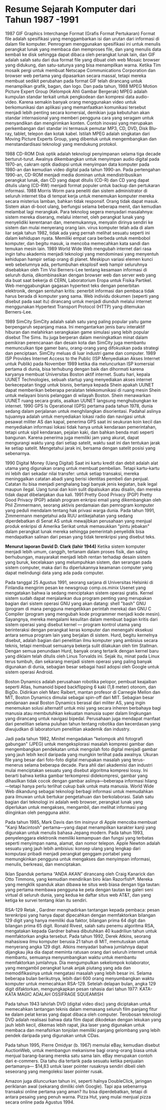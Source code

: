 # Resume Sejarah Komputer dari Tahun 1987 -1991


1987 GIF Graphics Interchange Format (Grafis Format Pertukaran) Format file adalah spesifikasi yang menggambarkan isi dan urutan dari informasi di dalam file komputer. Pemrogram menggunakan spesifikasi ini untuk menulis perangkat lunak yang membaca dan memproses file, dan yang menulis data kembali ke disk sehingga dapat dibaca oleh perangkat lunak lain, dan GIF adalah salah satu dari dua format file yang dibuat oleh web Mosaic browser yang didukung, dan satu-satunya yang bisa menampilkan warna. Ketika Tim mosaik pergi untuk membuat Netscape Communications Corporation dan browser web pertama yang dipasarkan secara massal, tetapi mereka membuat sedikit perubahan pada format
GIF telah dirancang untuk menampilkan grafik, bagan, dan logo.   Dan pada tahun, 1988  MPEG Motion Picture Expert Group (Kelompok Ahli Gambar Bergerak) MPEG adalah kumpulan standar terkait untuk pengkodean dan kompresi data audio-video. Karena semakin banyak orang menggunakan video untuk berkomunikasi dan aplikasi yang memanfaatkan komunikasi tersebut menjadi lebih penting secara komersial, demikian juga kebutuhan akan standar internasional yang memberi pengguna cara yang seragam untuk menyandikan dan mengirimkan konten. Contoh inovasi yang merupakan perkembangan dari standar ini termasuk pemutar MP3, CD, DVD, Disk Blu-ray, tablet, telepon dan kotak kabel. Istilah MPEG adalah singkatan dari Moving Picture Experts Group, yang dibentuk untuk mengembangkan dan menstandardisasi teknologi yang mendukung protokol.

1988 CD-ROM Disk optik adalah teknologi penyimpanan selama tiga decade berturut-turut. Awalnya dikembangkan untuk menyimpan audio digital pada 1970-an, cakram optik diadopsi untuk menyimpan data komputer pada 1980-an dan kemudian video digital pada tahun 1990-an. Pada pertengahan 1990-an, CD-ROM menjadi media dominan untuk mendistribusikan perangkat lunak, dan CD yang dapat ditulis (CD-R) dan CD yang dapat ditulis ulang (CD-RW) menjadi format populer untuk backup dan pertukaran informasi. 1988 Morris Worm para peneliti dan sistem administrator di seluruh internet tiba di tempat kerja untuk menemukan komputer mereka secara misterius lamban, bahkan tidak responsif. Orang tidak dapat masuk. Sistem akan di-boot ulang, berfungsi selama beberapa menit, dan kemudian melambat lagi merangkak. Para teknolog segera menyadari masalahnya: sistem mereka diserang, melalui internet, oleh perangkat lunak yang menyelidiki kerentanan dan, menemukannya, menyalin dirinya sendiri ke sistem dan mulai menyerang orang lain. virus komputer telah ada di alam liar sejak tahun 1982, tidak ada yang pernah melihat sesuatu seperti ini dalam kehidupan nyata. Memiliki empat cara berbeda untuk membobol komputer, dan begitu masuk, ia mencoba memecahkan kata sandi dan temukan mesin lain. 1989 World Wide Web mengubah internet dari rasa ingin tahu akademis menjadi teknologi yang mendominasi yang menyentuh kehidupan hampir setiap orang di planet. Meskipun variasi elemen kunci web sebelumnya ada, pertumbuhan eksplosif web hampir seluruhnya disebabkan oleh Tim Visi Berners-Lee tentang kesamaan informasi di seluruh dunia, dikombinasikan dengan browser web dan server web yang dia buat saat bekerja di CERN, Laboratorium Eropa untuk Fisika Partikel. Web menggabungkan gagasan hypertext teks dengan penerbitan elektronik, dengan sentuhan kritis: penerbit informasi dan pembaca tidak harus berada di komputer yang sama. Web individu dokumen (seperti yang disebut pada saat itu) dirancang untuk menjadi diunduh melalui internet menggunakan Hypertext Transport Protocol (HTTP) yang ditemukan Berners-Lee. 

1989 SimCity SimCity adalah salah satu yang paling popular yaitu game berpengaruh sepanjang masa. Ini mengantarkan jenis baru interaktif hiburan dan melahirkan serangkaian game simulasi yang lebih popular disebut The Sims. Itu juga berperan dalam meningkatkan minat dalam pemikiran perencanaan dan desain kota dan SimCity juga membantu memunculkan tipe gamer baru, orang-orang yang difokuskan pada strategi dan penciptaan. SimCity meluas di luar industri game dan computer. 1989 ISP Provides Internet Access to the Public (ISP Menyediakan Akses Internet untuk Publik) pada November 1989 ketika dia meluncurkan ISP komersial pertama di dunia, bisa terhubung dengan baik dan dihormati karena karyanya membuat Universitas Boston aktif internet. Suatu hari, kepala UUNET Technologies, sebuah startup yang menyediakan akses internet berkecepatan tinggi untuk bisnis, bertanya kepada Shein apakah UUNET dapat memberikan beberapa peralatan telekomunikasi di ruang mesin Shein untuk melayani bisnis pelanggan di wilayah Boston. Shein menawarkan UUNET ruang secara gratis, asalkan UUNET langsung menghubungkan ke internet. 1990 GPS Is Operational (GPS) pertama pada tahun 1978, dunia sedang dalam perjalanan untuk menghilangkan disorientasi. Padahal aslinya tujuannya adalah untuk menyediakan lokasi radio dan navigasi untuk pesawat militer AS dan kapal, penerima GPS saat ini seukuran koin kecil dan menyediakan informasi lokasi tidak hanya untuk kendaraan pemerintahan, tetapi untuk sipil kendaraan, pejalan kaki, dan bahkan benda mati seperti bangunan. Karena penerima juga memiliki jam yang akurat, dapat mengurangi waktu yang dari setiap satelit, waktu saat ini dan tentukan jarak ke setiap satelit. Mengetahui jarak ini, bersama dengan satelit posisi yang sebenarnya. 

1990 Digital Money (Uang Digital) Saat ini kartu kredit dan debit adalah alat utama yang digunakan orang untuk membuat pembelian. Tetapi kartu-kartu ini lebih dari sekadar nilai transfer: untuk setiap transaksi, mereka meninggalkan catatan abadi yang berisi identitas pembeli dan penjual. Catatan itu bisa menjadi penghalang bagi banyak jenis kegiatan, baik legal maupun ilegal. Uang tunai dan koin sulit dipalsukan atau disalin, dan mereka tidak dapat dibelanjakan dua kali. 1991 Pretty Good Privacy (PGP) Pretty Good Privacy (PGP) adalah program enkripsi email yang dikembangkan oleh Phil Zimmermann, seorang aktivis perdamaian dan pemrogram komputer yang peduli mendalam tentang hak privasi warga dunia. Pada tahun 1991, Zimmermann mengetahui ada RUU antikejahatan yang sedang diperdebatkan di Senat AS untuk mewajibkan perusahaan yang menjual produk enkripsi di Amerika Serikat untuk memasukkan "pintu jebakan" dalam perangkat lunak mereka sehingga pemerintah penyelidik bisa mendapatkan salinan dari pesan yang tidak terenkripsi yang disebut teks. 

**Menurut laporan David D. Clark (lahir 1944)**
Ketika sistem komputer menjadi lebih umum, canggih, tertanam dalam proses fisik, dan saling berhubungan, masyarakat menjadi lebih rentan terhadap desain sistem yang buruk, kecelakaan yang melumpuhkan sistem, dan serangan pada sistem computer, maka dari itu diperlukannya keamanan computer yang dapat melindungi data yang ada pada computer. 

Pada tanggal 25 Agustus 1991, seorang sarjana di Universitas Helsinki di Finlandia mengirim pesan ke newsgroup comp.os.minix Usenet yang mengatakan bahwa ia sedang menciptakan sistem operasi gratis. Kernel sistem sudah dapat menjalankan dua program penting yang merupakan bagian dari sistem operasi GNU yang akan datang: shell "bash" GNU (program di mana pengguna mengetikkan perintah mereka) dan GNU C Compiler (program yang mengubah kode programmer menjadi kode mesin). Sayangnya, mereka mengalami kesulitan dalam membuat bagian kritis dari sistem operasi yang disebut kernel — program kontrol utama yang berinteraksi dengan perangkat keras komputer dan menengahi eksekusi antara semua program lain yang berjalan di sistem. Hurd, begitu kernelnya disebut, adalah bagian dari penelitian ilmu komputer yang ambisius secara teknis, tetapi membuat semuanya bekerja sulit dilakukan oleh tim Stallman. Dengan semua penundaan Hurd, banyak orang tertarik dengan kernel baru yang diklaim telah ditulis oleh Linus Torvalds ini. Sejak itu, minat pada Linux terus tumbuh, dan sekarang menjadi sistem operasi yang paling banyak digunakan di dunia, sebagian besar sebagai hasil adopsi oleh Google untuk sistem operasi Android.

Boston Dynamics adalah perusahaan robotika pelopor, pembuat keajaiban seperti Atlas, humanoid biped backflipping 6 kaki (1,8 meter) otonom, dan BigDo. Didirikan oleh Marc Raibert, mantan profesor di Carnegie Mellon dan MIT, Boston Dynamics dimulai sebagai spin-off dari MIT. Sebagian besar pendanaan awal Boston Dynamics berasal dari militer AS, yang ingin menemukan solusi alternatif untuk misi yang secara inheren berbahaya bagi manusia atau membutuhkan kekuatan manusia super dalam lingkungan yang dirancang untuk navigasi bipedal. Perusahaan juga mendapat manfaat dari penelitian selama puluhan tahun tentang robotika dan kecerdasan yang diwujudkan di laboratorium penelitian akademik dan industry.

Jadi pada tahun 1982, Minitel mengadakan "kelompok ahli fotografi gabungan" (JPEG) untuk mengeksplorasi masalah kompresi gambar dan mengembangkan pendekatan untuk mengolah foto digital menjadi gambar yang jauh lebih kecil daripada yang mungkin terlihat pada awalnya. Ukuran file yang besar dari foto-foto digital merupakan masalah yang terus- menerus selama beberapa decade. Para ahli dari akademisi dan industri mulai menciptakan sesuatu yang disebut algoritma kompresi lossy. Ini berarti bahwa ketika gambar terkompresi didekompresi, gambar yang dihasilkan tidak cocok dengan gambar aslinya—beberapa informasi hilang —tetapi hanya perlu terlihat cukup baik untuk mata manusia.
World Wide Web dikandung sebagai teknologi berbagi informasi untuk memudahkan para ilmuwan untuk bertukar pengetahuan dan berkolaborasi. Salah satu bagian dari teknologi ini adalah web browser, perangkat lunak yang diperlukan untuk mengakses, mengambil, dan melihat informasi yang diinginkan oleh pengguna akhir.

Pada tahun 1985, Mark Davis dan tim insinyur di Apple mencoba membuat "Kanji Macintosh" pertama—yang dapat menampilkan karakter kanji yang digunakan untuk menulis bahasa Jepang modern. Pada tahun 1993, penyelenggara elektronik memiliki kemampuan dan fungsi yang terbatas seperti menyimpan nama, alamat, dan nomor telepon. Apple Newton adalah sesuatu yang jauh lebih ambisius: konsep ulang yang lengkap dari komputasi pribadi menjadi perangkat genggam portabel yang memungkinkan pengguna untuk mengakses dan menyimpan informasi, menulis, berkreasi, dan menciptakan.

Iklan Spanduk pertama “ANDA AKAN” dirancang oleh Craig Kanarick dan Otto Timmons, yang kemudian mendirikan biro iklan Razorfish®. Mereka yang mengklik spanduk akan dibawa ke situs web biasa dengan tiga tautan: yang pertama membawa pengguna ke peta dengan tautan ke galeri seni virtual di seluruh dunia, yang kedua ke daftar situs web AT&T, dan yang ketiga ke survei tentang iklan itu sendiri.

RSA-129 Retak , Gardner menghadirkan tantangan kepada pembaca: pesan terenkripsi yang hanya dapat dipecahkan dengan memfaktorkan bilangan 129 digit yang hanya memiliki dua faktor, bilangan prima 64 digit dan bilangan prima 65 digit. Ronald Rivest, salah satu penemu algoritma RSA, mengatakan kepada Gardner bahwa dibutuhkan 40 kuadriliun tahun untuk memfaktorkan angka tersebut. Pada tahun 1992, Derek Atkins, seorang mahasiswa ilmu komputer berusia 21 tahun di MIT, memutuskan untuk menyerang angka 129 digit. Atkins menyadari bahwa jumlahnya dapat dijangkau jika dia dapat meminta ratusan orang dari seluruh internet untuk membantu, semuanya menyumbangkan waktu untuk membantu memfaktorkan jumlahnya. Dia mengumpulkan sekelompok kolaborator, yang mengambil perangkat lunak anjak piutang yang ada dan memodifikasinya untuk mengatasi masalah yang lebih besar ini. Selama beberapa bulan berikutnya, lebih dari 600 orang menyumbangkan waktu komputer untuk memecahkan RSA-129. Setelah delapan bulan, angka 129 digit difaktorkan, mengungkapkan pesan rahasia dari tahun 1977: KATA-KATA MAGIC ADALAH OSSIFRAGE SQUEAMISH

Pada tahun 1943 lahirlah DVD (digital video disc) yang diciptakan untuk memecahkan tantangan teknis dalam memasang seluruh film panjang fitur ke dalam pelat keras yang dapat dibaca oleh computer. Terobosan teknologi DVD adalah realisasi bahwa data film dapat dikodekan dengan lekukan yang jauh lebih kecil, dikemas lebih rapat, jika laser yang digunakan untuk membaca dan menafsirkan tonjolan memiliki panjang gelombang yang lebih pendek daripada yang digunakan untuk CDas.

Pada tahun 1995, Pierre Omidyar (b. 1967) memulai eBay, kemudian disebut AuctionWeb, untuk membangun mekanisme bagi orang-orang biasa untuk menjual barang-barang mereka satu sama lain. eBay merupakan contoh dari e-commers. Dia tahu dia tertarik pada sesuatu ketika penjualan pertamanya—
$14,83 untuk laser pointer rusaknya sendiri dibeli oleh seseorang yang mengoleksi laser pointer rusak. 

Amazon juga diluncurkan tahun ini, seperti halnya DoubleClick, jaringan periklanan awal (sekarang dimiliki oleh Google). Tapi apa sebenarnya transaksi online pertama yang aman? Itu bisa diperdebatkan, tetapi di antara pesaing yang penuh warna. Pizza Hut, yang mulai menjual pizza secara online pada Agustus 1994.




